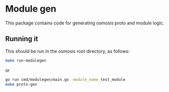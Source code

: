 # Module gen

This package contains code for generating osmosis proto and module logic.

## Running it

This should be run in the osmosis root directory, as follows:

```bash
make run-modulegen
```

or

```bash
go run cmd/modulegen/main.go -module_name test_module
make proto-gen
```
